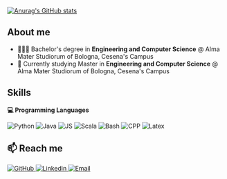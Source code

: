 [![Anurag's GitHub stats](https://github-readme-stats.vercel.app/api?username=Luca1313)](https://github.com/anuraghazra/github-readme-stats)

## About me
- 👨🏻‍🎓 Bachelor's degree in **Engineering and Computer Science** @ Alma Mater Studiorum of Bologna, Cesena's Campus
- 🔭 Currently studying Master in **Engineering and Computer Science** @ Alma Mater Studiorum of Bologna, Cesena's Campus

## Skills

<b> 💻 Programming Languages </b> <br>
<p> 
  <img alt="Python" src="https://img.shields.io/badge/Python-FFD43B?style=for-the-badge&logo=python&logoColor=blue" />
  <img alt="Java" src="https://img.shields.io/badge/OpenJDK-ED8B00?style=for-the-badge&logo=openjdk&logoColor=white" />
  <img alt="JS" src="https://img.shields.io/badge/JavaScript-323330?style=for-the-badge&logo=javascript&logoColor=F7DF1E" />
  <img alt="Scala" src="https://img.shields.io/badge/-Scala-092E20?style=for-the-badge&logo=scala&logoColor=white&color=red" />
  <img alt="Bash" src="https://img.shields.io/badge/-Bash-000000?style=for-the-badge&logo=gnu-bash&logoColor=white" />
  <img alt="CPP" src="https://img.shields.io/badge/C%2B%2B-00599C?style=for-the-badge&logo=c%2B%2B&logoColor=white" />
  <img alt="Latex" src="https://img.shields.io/badge/LaTeX-47A141?style=for-the-badge&logo=LaTeX&logoColor=white" />
</p>

## 📫 Reach me
<p>
  <a href="https://github.com/Luca1313">
    <img alt="GitHub" src="https://img.shields.io/badge/-Github-181717?style=for-the-badge&logo=github&logoColor=white" />
  </a> 
  <a href="https://www.linkedin.com/in/luca-rubboli-b718011a7/">
    <img alt="Linkedin" src="https://img.shields.io/badge/-LinkedIn-0A66C2?style=for-the-badge&logo=linkedin&logoColor=white" />
  </a> 
  <a href="mailto:luca.rubboli13@gmail.com">
    <img alt="Email" src="https://img.shields.io/badge/-Email-D14836?style=for-the-badge&logo=gmail&logoColor=white" />
  </a> 
</p>
